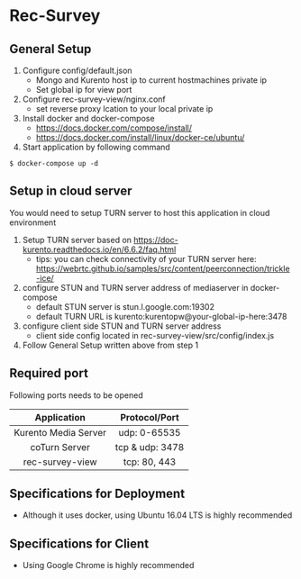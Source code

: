 # Rec-Survey

## General Setup
1. Configure config/default.json
    - Mongo and Kurento host ip to current hostmachines private ip
    - Set global ip for view port 
2. Configure rec-survey-view/nginx.conf
    - set reverse proxy lcation to your local private ip
3. Install docker and docker-compose
    - https://docs.docker.com/compose/install/
    - https://docs.docker.com/install/linux/docker-ce/ubuntu/
4. Start application by following command

```
$ docker-compose up -d
```

## Setup in cloud server
You would need to setup TURN server to host this application in cloud environment  
1. Setup TURN server based on https://doc-kurento.readthedocs.io/en/6.6.2/faq.html
    - tips: you can check connectivity of your TURN server here: https://webrtc.github.io/samples/src/content/peerconnection/trickle-ice/
2. configure STUN and TURN server address of mediaserver in docker-compose
    - default STUN server is stun.l.google.com:19302
    - default TURN URL is kurento:kurentopw@your-global-ip-here:3478
3. configure client side STUN and TURN server address
    - client side config located in rec-survey-view/src/config/index.js
4. Follow General Setup written above from step 1

## Required port
Following ports needs to be opened  

|Application         |Protocol/Port  |
|:------------------:|:-------------:|
|Kurento Media Server|udp: 0-65535   |
|coTurn Server       |tcp & udp: 3478|
|rec-survey-view     |tcp: 80, 443   |

## Specifications for Deployment
- Although it uses docker, using Ubuntu 16.04 LTS is highly recommended

## Specifications for Client
- Using Google Chrome is highly recommended
